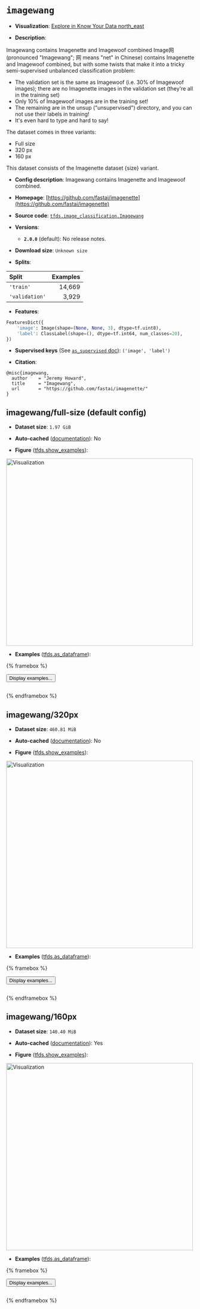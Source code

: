 <div itemscope itemtype="http://schema.org/Dataset">
  <div itemscope itemprop="includedInDataCatalog" itemtype="http://schema.org/DataCatalog">
    <meta itemprop="name" content="TensorFlow Datasets" />
  </div>
  <meta itemprop="name" content="imagewang" />
  <meta itemprop="description" content="Imagewang contains Imagenette and Imagewoof combined&#10;Image网 (pronounced &quot;Imagewang&quot;; 网 means &quot;net&quot; in Chinese) contains Imagenette&#10;and Imagewoof combined, but with some twists that make it into a tricky&#10;semi-supervised unbalanced classification problem:&#10;&#10;* The validation set is the same as Imagewoof (i.e. 30% of Imagewoof images);&#10;  there are no Imagenette images in the validation set (they&#x27;re all in the&#10;  training set)&#10;* Only 10% of Imagewoof images are in the training set!&#10;* The remaining are in the unsup (&quot;unsupervised&quot;) directory, and you can not&#10;  use their labels in training!&#10;* It&#x27;s even hard to type and hard to say!&#10;&#10;The dataset comes in three variants:&#10;&#10;  * Full size&#10;  * 320 px&#10;  * 160 px&#10;&#10;This dataset consists of the Imagenette dataset {size} variant.&#10;&#10;To use this dataset:&#10;&#10;```python&#10;import tensorflow_datasets as tfds&#10;&#10;ds = tfds.load(&#x27;imagewang&#x27;, split=&#x27;train&#x27;)&#10;for ex in ds.take(4):&#10;  print(ex)&#10;```&#10;&#10;See [the guide](https://www.tensorflow.org/datasets/overview) for more&#10;informations on [tensorflow_datasets](https://www.tensorflow.org/datasets).&#10;&#10;&lt;img src=&quot;https://storage.googleapis.com/tfds-data/visualization/fig/imagewang-full-size-2.0.0.png&quot; alt=&quot;Visualization&quot; width=&quot;500px&quot;&gt;&#10;&#10;" />
  <meta itemprop="url" content="https://www.tensorflow.org/datasets/catalog/imagewang" />
  <meta itemprop="sameAs" content="https://github.com/fastai/imagenette" />
  <meta itemprop="citation" content="@misc{imagewang,&#10;  author    = &quot;Jeremy Howard&quot;,&#10;  title     = &quot;Imagewang&quot;,&#10;  url       = &quot;https://github.com/fastai/imagenette/&quot;&#10;}" />
</div>

# `imagewang`


*   **Visualization**:
    <a class="button button-with-icon" href="https://knowyourdata-tfds.withgoogle.com/#tab=STATS&dataset=imagewang">
    Explore in Know Your Data
    <span class="material-icons icon-after" aria-hidden="true"> north_east
    </span> </a>

*   **Description**:

Imagewang contains Imagenette and Imagewoof combined Image网 (pronounced
"Imagewang"; 网 means "net" in Chinese) contains Imagenette and Imagewoof
combined, but with some twists that make it into a tricky semi-supervised
unbalanced classification problem:

*   The validation set is the same as Imagewoof (i.e. 30% of Imagewoof images);
    there are no Imagenette images in the validation set (they're all in the
    training set)
*   Only 10% of Imagewoof images are in the training set!
*   The remaining are in the unsup ("unsupervised") directory, and you can not
    use their labels in training!
*   It's even hard to type and hard to say!

The dataset comes in three variants:

*   Full size
*   320 px
*   160 px

This dataset consists of the Imagenette dataset {size} variant.

*   **Config description**: Imagewang contains Imagenette and Imagewoof
    combined.

*   **Homepage**:
    [https://github.com/fastai/imagenette](https://github.com/fastai/imagenette)

*   **Source code**:
    [`tfds.image_classification.Imagewang`](https://github.com/tensorflow/datasets/tree/master/tensorflow_datasets/image_classification/imagewang.py)

*   **Versions**:

    *   **`2.0.0`** (default): No release notes.

*   **Download size**: `Unknown size`

*   **Splits**:

Split          | Examples
:------------- | -------:
`'train'`      | 14,669
`'validation'` | 3,929

*   **Features**:

```python
FeaturesDict({
    'image': Image(shape=(None, None, 3), dtype=tf.uint8),
    'label': ClassLabel(shape=(), dtype=tf.int64, num_classes=20),
})
```

*   **Supervised keys** (See
    [`as_supervised` doc](https://www.tensorflow.org/datasets/api_docs/python/tfds/load#args)):
    `('image', 'label')`

*   **Citation**:

```
@misc{imagewang,
  author    = "Jeremy Howard",
  title     = "Imagewang",
  url       = "https://github.com/fastai/imagenette/"
}
```

## imagewang/full-size (default config)

*   **Dataset size**: `1.97 GiB`

*   **Auto-cached**
    ([documentation](https://www.tensorflow.org/datasets/performances#auto-caching)):
    No

*   **Figure**
    ([tfds.show_examples](https://www.tensorflow.org/datasets/api_docs/python/tfds/visualization/show_examples)):

<img src="https://storage.googleapis.com/tfds-data/visualization/fig/imagewang-full-size-2.0.0.png" alt="Visualization" width="500px">

*   **Examples**
    ([tfds.as_dataframe](https://www.tensorflow.org/datasets/api_docs/python/tfds/as_dataframe)):

<!-- mdformat off(HTML should not be auto-formatted) -->

{% framebox %}

<button id="displaydataframe">Display examples...</button>
<div id="dataframecontent" style="overflow-x:scroll"></div>
<script src="https://www.gstatic.com/external_hosted/jquery2.min.js"></script>
<script>
var url = "https://storage.googleapis.com/tfds-data/visualization/dataframe/imagewang-full-size-2.0.0.html";
$(document).ready(() => {
  $("#displaydataframe").click((event) => {
    // Disable the button after clicking (dataframe loaded only once).
    $("#displaydataframe").prop("disabled", true);

    // Pre-fetch and display the content
    $.get(url, (data) => {
      $("#dataframecontent").html(data);
    }).fail(() => {
      $("#dataframecontent").html(
        'Error loading examples. If the error persist, please open '
        + 'a new issue.'
      );
    });
  });
});
</script>

{% endframebox %}

<!-- mdformat on -->

## imagewang/320px

*   **Dataset size**: `460.81 MiB`

*   **Auto-cached**
    ([documentation](https://www.tensorflow.org/datasets/performances#auto-caching)):
    No

*   **Figure**
    ([tfds.show_examples](https://www.tensorflow.org/datasets/api_docs/python/tfds/visualization/show_examples)):

<img src="https://storage.googleapis.com/tfds-data/visualization/fig/imagewang-320px-2.0.0.png" alt="Visualization" width="500px">

*   **Examples**
    ([tfds.as_dataframe](https://www.tensorflow.org/datasets/api_docs/python/tfds/as_dataframe)):

<!-- mdformat off(HTML should not be auto-formatted) -->

{% framebox %}

<button id="displaydataframe">Display examples...</button>
<div id="dataframecontent" style="overflow-x:scroll"></div>
<script src="https://www.gstatic.com/external_hosted/jquery2.min.js"></script>
<script>
var url = "https://storage.googleapis.com/tfds-data/visualization/dataframe/imagewang-320px-2.0.0.html";
$(document).ready(() => {
  $("#displaydataframe").click((event) => {
    // Disable the button after clicking (dataframe loaded only once).
    $("#displaydataframe").prop("disabled", true);

    // Pre-fetch and display the content
    $.get(url, (data) => {
      $("#dataframecontent").html(data);
    }).fail(() => {
      $("#dataframecontent").html(
        'Error loading examples. If the error persist, please open '
        + 'a new issue.'
      );
    });
  });
});
</script>

{% endframebox %}

<!-- mdformat on -->

## imagewang/160px

*   **Dataset size**: `140.40 MiB`

*   **Auto-cached**
    ([documentation](https://www.tensorflow.org/datasets/performances#auto-caching)):
    Yes

*   **Figure**
    ([tfds.show_examples](https://www.tensorflow.org/datasets/api_docs/python/tfds/visualization/show_examples)):

<img src="https://storage.googleapis.com/tfds-data/visualization/fig/imagewang-160px-2.0.0.png" alt="Visualization" width="500px">

*   **Examples**
    ([tfds.as_dataframe](https://www.tensorflow.org/datasets/api_docs/python/tfds/as_dataframe)):

<!-- mdformat off(HTML should not be auto-formatted) -->

{% framebox %}

<button id="displaydataframe">Display examples...</button>
<div id="dataframecontent" style="overflow-x:scroll"></div>
<script src="https://www.gstatic.com/external_hosted/jquery2.min.js"></script>
<script>
var url = "https://storage.googleapis.com/tfds-data/visualization/dataframe/imagewang-160px-2.0.0.html";
$(document).ready(() => {
  $("#displaydataframe").click((event) => {
    // Disable the button after clicking (dataframe loaded only once).
    $("#displaydataframe").prop("disabled", true);

    // Pre-fetch and display the content
    $.get(url, (data) => {
      $("#dataframecontent").html(data);
    }).fail(() => {
      $("#dataframecontent").html(
        'Error loading examples. If the error persist, please open '
        + 'a new issue.'
      );
    });
  });
});
</script>

{% endframebox %}

<!-- mdformat on -->